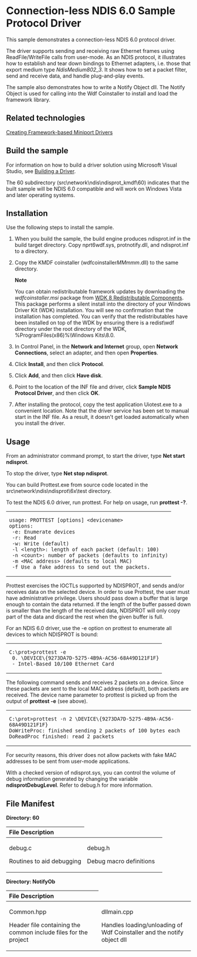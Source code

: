 Connection-less NDIS 6.0 Sample Protocol Driver
===============================================
This sample demonstrates a connection-less NDIS 6.0 protocol driver.

The driver supports sending and receiving raw Ethernet frames using ReadFile/WriteFile calls from user-mode. As an NDIS protocol, it illustrates how to establish and tear down bindings to Ethernet adapters, i.e. those that export medium type *NdisMedium802\_3*. It shows how to set a packet filter, send and receive data, and handle plug-and-play events.

The sample also demonstrates how to write a Notify Object dll. The Notify Object is used for calling into the Wdf Coinstaller to install and load the framework library.

Related technologies
--------------------

[Creating Framework-based Miniport Drivers](http://msdn.microsoft.com/en-us/library/windows/hardware/ff540778)

Build the sample
----------------

For information on how to build a driver solution using Microsoft Visual Studio, see [Building a Driver](http://msdn.microsoft.com/en-us/library/windows/hardware/ff554644).

The 60 subdirectory (src\\network\\ndis\\ndisprot\_kmdf\\60) indicates that the built sample will be NDIS 6.0 compatible and will work on Windows Vista and later operating systems.

Installation
------------

Use the following steps to install the sample.

1.  When you build the sample, the build engine produces ndisprot.inf in the build target directory. Copy nprt6wdf.sys, protnotify.dll, and ndisprot.inf to a directory.
2.  Copy the KMDF coinstaller (wdfcoinstaller*MMmmm*.dll) to the same directory.

    **Note**  

    You can obtain redistributable framework updates by downloading the *wdfcoinstaller.msi* package from [WDK 8 Redistributable Components](http://go.microsoft.com/fwlink/p/?LinkID=226396). This package performs a silent install into the directory of your Windows Driver Kit (WDK) installation. You will see no confirmation that the installation has completed. You can verify that the redistributables have been installed on top of the WDK by ensuring there is a redist\\wdf directory under the root directory of the WDK, %ProgramFiles(x86)%\\Windows Kits\\8.0.

3.  In Control Panel, in the **Network and Internet** group, open **Network Connections**, select an adapter, and then open **Properties**.

4.  Click **Install**, and then click **Protocol**.

5.  Click **Add**, and then click **Have disk**.

6.  Point to the location of the INF file and driver, click **Sample NDIS Protocol Driver**, and then click **OK**.

7.  After installing the protocol, copy the test application Uiotest.exe to a convenient location. Note that the driver service has been set to manual start in the INF file. As a result, it doesn't get loaded automatically when you install the driver.

Usage
-----

From an administrator command prompt, to start the driver, type **Net start ndisprot**.

To stop the driver, type **Net stop ndisprot**.

You can build Prottest.exe from source code located in the src\\network\\ndis\\ndisprot\\6x\\test directory.

To test the NDIS 6.0 driver, run prottest. For help on usage, run **prottest -?**.

<table>
<colgroup>
<col width="100%" />
</colgroup>
<tbody>
<tr class="odd">
<td align="left"><pre><code>usage: PROTTEST [options] &lt;devicename&gt;
options:
 -e: Enumerate devices
 -r: Read
 -w: Write (default)
 -l &lt;length&gt;: length of each packet (default: 100)
 -n &lt;count&gt;: number of packets (defaults to infinity)
 -m &lt;MAC address&gt; (defaults to local MAC)
 -f Use a fake address to send out the packets.</code></pre></td>
</tr>
</tbody>
</table>

Prottest exercises the IOCTLs supported by NDISPROT, and sends and/or receives data on the selected device. In order to use Prottest, the user must have administrative privilege. Users should pass down a buffer that is large enough to contain the data returned. If the length of the buffer passed down is smaller than the length of the received data, NDISPROT will only copy part of the data and discard the rest when the given buffer is full.

For an NDIS 6.0 driver, use the -e option on prottest to enumerate all devices to which NDISPROT is bound:

<table>
<colgroup>
<col width="100%" />
</colgroup>
<tbody>
<tr class="odd">
<td align="left"><pre><code>C:\prot&gt;prottest -e
 0. \DEVICE\{9273DA7D-5275-4B9A-AC56-68A49D121F1F}
 - Intel-Based 10/100 Ethernet Card</code></pre></td>
</tr>
</tbody>
</table>

The following command sends and receives 2 packets on a device. Since these packets are sent to the local MAC address (default), both packets are received. The device name parameter to prottest is picked up from the output of **prottest -e** (see above).

<table>
<colgroup>
<col width="100%" />
</colgroup>
<tbody>
<tr class="odd">
<td align="left"><pre><code>C:\prot&gt;prottest -n 2 \DEVICE\{9273DA7D-5275-4B9A-AC56-68A49D121F1F}
DoWriteProc: finished sending 2 packets of 100 bytes each
DoReadProc finished: read 2 packets</code></pre></td>
</tr>
</tbody>
</table>

For security reasons, this driver does not allow packets with fake MAC addresses to be sent from user-mode applications.

With a checked version of ndisprot.sys, you can control the volume of debug information generated by changing the variable **ndisprotDebugLevel**. Refer to debug.h for more information.

File Manifest
-------------

**Directory: 60**

<table>
<colgroup>
<col width="50%" />
<col width="50%" />
</colgroup>
<thead>
<tr class="header">
<th align="left">File
Description</th>
</tr>
</thead>
<tbody>
<tr class="odd">
<td align="left"><p>debug.c</p>
<p>Routines to aid debugging</p></td>
<td align="left"><p>debug.h</p>
<p>Debug macro definitions</p></td>
</tr>
</tbody>
</table>

**Directory: NotifyOb**

<table>
<colgroup>
<col width="50%" />
<col width="50%" />
</colgroup>
<thead>
<tr class="header">
<th align="left">File
Description</th>
</tr>
</thead>
<tbody>
<tr class="odd">
<td align="left"><p>Common.hpp</p>
<p>Header file containing the common include files for the project</p></td>
<td align="left"><p>dllmain.cpp</p>
<p>Handles loading/unloading of Wdf Coinstaller and the notify object dll</p></td>
</tr>
</tbody>
</table>


